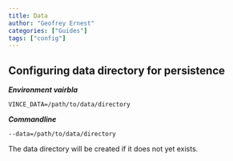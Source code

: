 ```yaml
---
title: Data
author: "Geofrey Ernest"
categories: ["Guides"]
tags: ["config"]
---
```


<!--more-->

## Configuring data directory for persistence

***Environment vairbla***

```
VINCE_DATA=/path/to/data/directory
```


***Commandline***

```
--data=/path/to/data/directory
```

The data directory will be created if it does not yet exists.

